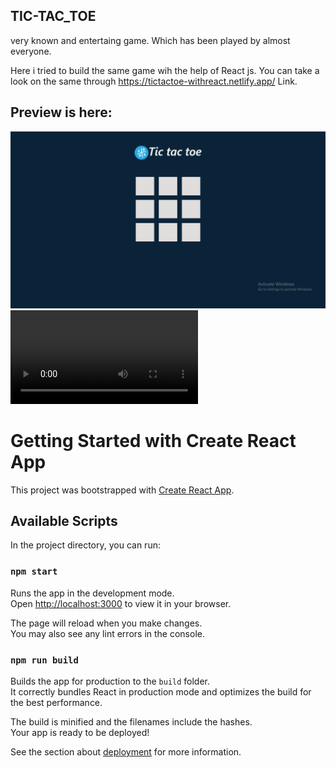 ## TIC-TAC_TOE 
very known and entertaing game. Which has been played by almost everyone.

Here i tried to build the same game wih the help of React js. You can take a look on the same through https://tictactoe-withreact.netlify.app/ Link.


## Preview is here:

![](src/Screenshot%20(111).png)
![Watch the video](src/video2854375966.mp4)


 # Getting Started with Create React App

This project was bootstrapped with [Create React App](https://github.com/facebook/create-react-app).

## Available Scripts

In the project directory, you can run:

### `npm start`

Runs the app in the development mode.\
Open [http://localhost:3000](http://localhost:3000) to view it in your browser.

The page will reload when you make changes.\
You may also see any lint errors in the console.

### `npm run build`

Builds the app for production to the `build` folder.\
It correctly bundles React in production mode and optimizes the build for the best performance.

The build is minified and the filenames include the hashes.\
Your app is ready to be deployed!

See the section about [deployment](https://facebook.github.io/create-react-app/docs/deployment) for more information.
